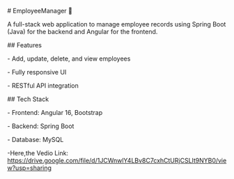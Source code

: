 \# EmployeeManager 🚀



A full-stack web application to manage employee records using Spring Boot (Java) for the backend and Angular for the frontend.



\## Features

\- Add, update, delete, and view employees

\- Fully responsive UI

\- RESTful API integration



\## Tech Stack

\- Frontend: Angular 16, Bootstrap

\- Backend: Spring Boot

\- Database: MySQL

\-Here,the Vedio Link: https://drive.google.com/file/d/1JCWnwlY4LBv8C7cxhCtURjCSLlt9NYB0/view?usp=sharing




